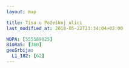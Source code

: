 ```yaml
---
layout: map

title: Tisa u Požeškoj ulici
last_modified_at: 2018-05-22T23:34:04+02:00

WDPA: [555589025]
BioRaS: [360]
geoSrbija:
  L1_182: [62]
---
```

